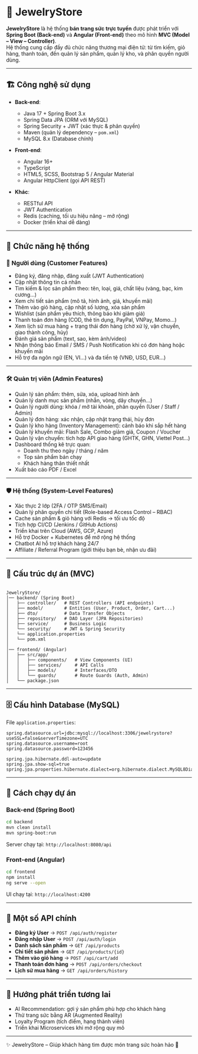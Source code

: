 # 💎 JewelryStore

**JewelryStore** là hệ thống **bán trang sức trực tuyến** được phát triển với **Spring Boot (Back-end)** và **Angular (Front-end)** theo mô hình **MVC (Model – View – Controller)**.  
Hệ thống cung cấp đầy đủ chức năng thương mại điện tử: từ tìm kiếm, giỏ hàng, thanh toán, đến quản lý sản phẩm, quản lý kho, và phân quyền người dùng.  

---

## 🏗️ Công nghệ sử dụng

- **Back-end**:  
  - Java 17 + Spring Boot 3.x  
  - Spring Data JPA (ORM với MySQL)  
  - Spring Security + JWT (xác thực & phân quyền)  
  - Maven (quản lý dependency – `pom.xml`)  
  - MySQL 8.x (Database chính)  

- **Front-end**:  
  - Angular 16+  
  - TypeScript  
  - HTML5, SCSS, Bootstrap 5 / Angular Material  
  - Angular HttpClient (gọi API REST)  

- **Khác**:  
  - RESTful API  
  - JWT Authentication  
  - Redis (caching, tối ưu hiệu năng – mở rộng)  
  - Docker (triển khai dễ dàng)  

---

## 🔑 Chức năng hệ thống

### 👤 Người dùng (Customer Features)
- Đăng ký, đăng nhập, đăng xuất (JWT Authentication)  
- Cập nhật thông tin cá nhân  
- Tìm kiếm & lọc sản phẩm theo: tên, loại, giá, chất liệu (vàng, bạc, kim cương…)  
- Xem chi tiết sản phẩm (mô tả, hình ảnh, giá, khuyến mãi)  
- Thêm vào giỏ hàng, cập nhật số lượng, xóa sản phẩm  
- Wishlist (sản phẩm yêu thích, thông báo khi giảm giá)  
- Thanh toán đơn hàng (COD, thẻ tín dụng, PayPal, VNPay, Momo…)  
- Xem lịch sử mua hàng + trạng thái đơn hàng (chờ xử lý, vận chuyển, giao thành công, hủy)  
- Đánh giá sản phẩm (text, sao, kèm ảnh/video)  
- Nhận thông báo Email / SMS / Push Notification khi có đơn hàng hoặc khuyến mãi  
- Hỗ trợ đa ngôn ngữ (EN, VI…) và đa tiền tệ (VNĐ, USD, EUR…)  

---

### 🛠️ Quản trị viên (Admin Features)
- Quản lý sản phẩm: thêm, sửa, xóa, upload hình ảnh  
- Quản lý danh mục sản phẩm (nhẫn, vòng, dây chuyền…)  
- Quản lý người dùng: khóa / mở tài khoản, phân quyền (User / Staff / Admin)  
- Quản lý đơn hàng: xác nhận, cập nhật trạng thái, hủy đơn  
- Quản lý kho hàng (Inventory Management): cảnh báo khi sắp hết hàng  
- Quản lý khuyến mãi: Flash Sale, Combo giảm giá, Coupon / Voucher  
- Quản lý vận chuyển: tích hợp API giao hàng (GHTK, GHN, Viettel Post…)  
- Dashboard thống kê trực quan:  
  - Doanh thu theo ngày / tháng / năm  
  - Top sản phẩm bán chạy  
  - Khách hàng thân thiết nhất  
- Xuất báo cáo PDF / Excel  

---

### 🛡️ Hệ thống (System-Level Features)
- Xác thực 2 lớp (2FA / OTP SMS/Email)  
- Quản lý phân quyền chi tiết (Role-based Access Control – RBAC)  
- Cache sản phẩm & giỏ hàng với Redis → tối ưu tốc độ  
- Tích hợp CI/CD (Jenkins / GitHub Actions)  
- Triển khai trên Cloud (AWS, GCP, Azure)  
- Hỗ trợ Docker + Kubernetes để mở rộng hệ thống  
- Chatbot AI hỗ trợ khách hàng 24/7  
- Affiliate / Referral Program (giới thiệu bạn bè, nhận ưu đãi)  

---

## 📂 Cấu trúc dự án (MVC)

```

JewelryStore/
│── backend/ (Spring Boot)
│   ├── controller/   # REST Controllers (API endpoints)
│   ├── model/        # Entities (User, Product, Order, Cart...)
│   ├── dto/          # Data Transfer Objects
│   ├── repository/   # DAO Layer (JPA Repositories)
│   ├── service/      # Business Logic
│   └── security/     # JWT & Spring Security
│   └── application.properties
│   └── pom.xml
│
│── frontend/ (Angular)
│   ├── src/app/
│   │   ├── components/   # View Components (UI)
│   │   ├── services/     # API Calls
│   │   ├── models/       # Interfaces/DTO
│   │   └── guards/       # Route Guards (Auth, Admin)
│   └── package.json

````

---

## 🗄️ Cấu hình Database (MySQL)

File `application.properties`:

```properties
spring.datasource.url=jdbc:mysql://localhost:3306/jewelrystore?useSSL=false&serverTimezone=UTC
spring.datasource.username=root
spring.datasource.password=123456

spring.jpa.hibernate.ddl-auto=update
spring.jpa.show-sql=true
spring.jpa.properties.hibernate.dialect=org.hibernate.dialect.MySQL8Dialect
````

---

## 🚀 Cách chạy dự án

### Back-end (Spring Boot)

```bash
cd backend
mvn clean install
mvn spring-boot:run
```

Server chạy tại: `http://localhost:8080/api`

### Front-end (Angular)

```bash
cd frontend
npm install
ng serve --open
```

UI chạy tại: `http://localhost:4200`

---

## 📌 Một số API chính

* **Đăng ký User** → `POST /api/auth/register`
* **Đăng nhập User** → `POST /api/auth/login`
* **Danh sách sản phẩm** → `GET /api/products`
* **Chi tiết sản phẩm** → `GET /api/products/{id}`
* **Thêm vào giỏ hàng** → `POST /api/cart/add`
* **Thanh toán đơn hàng** → `POST /api/orders/checkout`
* **Lịch sử mua hàng** → `GET /api/orders/history`

---

## 📖 Hướng phát triển tương lai

* AI Recommendation: gợi ý sản phẩm phù hợp cho khách hàng
* Thử trang sức bằng AR (Augmented Reality)
* Loyalty Program (tích điểm, hạng thành viên)
* Triển khai Microservices khi mở rộng quy mô

---

✨ JewelryStore – Giúp khách hàng tìm được món trang sức hoàn hảo 💍
